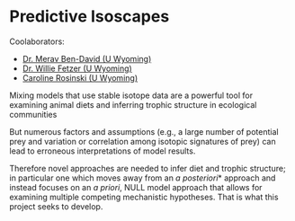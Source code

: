 # Predictive Isoscapes

Coolaborators:
- [Dr. Merav Ben-David (U Wyoming)](http://www.uwyo.edu/zoology/people/bendavid.html)
- [Dr. Willie Fetzer (U Wyoming)](https://wwfetzer.weebly.com/)
- [Caroline Rosinski (U Wyoming)](https://carolinerosinski.wordpress.com/)

Mixing models that use stable isotope data are a powerful tool for examining animal diets and inferring trophic structure in ecological communities 

But numerous factors and assumptions (e.g., a large number of potential prey and variation or correlation among isotopic signatures of prey) can lead to erroneous interpretations of model results. 

Therefore novel approaches are needed to infer diet and trophic structure; in particular one which moves away from an *a posteriori** approach and instead focuses on an *a priori*, NULL model approach that allows for examining multiple competing mechanistic hypotheses. That is what this project seeks to develop.